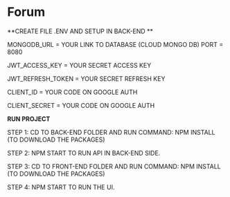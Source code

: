 # Forum

**CREATE FILE .ENV AND SETUP IN BACK-END **

MONGODB_URL = YOUR LINK TO DATABASE (CLOUD MONGO DB)
PORT = 8080

JWT_ACCESS_KEY = YOUR SECRET ACCESS KEY

JWT_REFRESH_TOKEN = YOUR SECRET REFRESH KEY

CLIENT_ID = YOUR CODE ON GOOGLE AUTH

CLIENT_SECRET = YOUR CODE ON GOOGLE AUTH

**RUN PROJECT**

STEP 1: CD TO BACK-END FOLDER AND RUN COMMAND: NPM INSTALL (TO DOWNLOAD THE PACKAGES)

STEP 2: NPM START TO RUN API IN BACK-END SIDE.

STEP 3: CD TO FRONT-END FOLDER AND RUN COMMAND: NPM INSTALL (TO DOWNLOAD THE PACKAGES)

STEP 4: NPM  START TO RUN THE UI.

